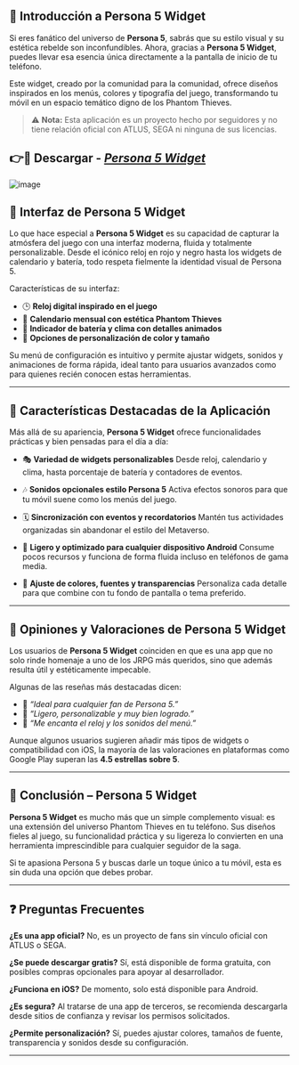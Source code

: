 
## 📱 Introducción a Persona 5 Widget

Si eres fanático del universo de **Persona 5**, sabrás que su estilo visual y su estética rebelde son inconfundibles. Ahora, gracias a **Persona 5 Widget**, puedes llevar esa esencia única directamente a la pantalla de inicio de tu teléfono.

Este widget, creado por la comunidad para la comunidad, ofrece diseños inspirados en los menús, colores y tipografía del juego, transformando tu móvil en un espacio temático digno de los Phantom Thieves.

> ⚠️ **Nota:** Esta aplicación es un proyecto hecho por seguidores y no tiene relación oficial con ATLUS, SEGA ni ninguna de sus licencias.

## 👉🔴 Descargar - *[Persona 5 Widget](https://shorturl.at/P7XBv)*

![image](https://github.com/user-attachments/assets/a4877e44-bb11-4a34-a8d6-44ceb9084515)


## 🎨 Interfaz de Persona 5 Widget

Lo que hace especial a **Persona 5 Widget** es su capacidad de capturar la atmósfera del juego con una interfaz moderna, fluida y totalmente personalizable. Desde el icónico reloj en rojo y negro hasta los widgets de calendario y batería, todo respeta fielmente la identidad visual de Persona 5.

Características de su interfaz:

* 🕒 **Reloj digital inspirado en el juego**
* 📅 **Calendario mensual con estética Phantom Thieves**
* 🔋 **Indicador de batería y clima con detalles animados**
* 🎨 **Opciones de personalización de color y tamaño**

Su menú de configuración es intuitivo y permite ajustar widgets, sonidos y animaciones de forma rápida, ideal tanto para usuarios avanzados como para quienes recién conocen estas herramientas.

---

## 🌟 Características Destacadas de la Aplicación

Más allá de su apariencia, **Persona 5 Widget** ofrece funcionalidades prácticas y bien pensadas para el día a día:

* 🎭 **Variedad de widgets personalizables**
  Desde reloj, calendario y clima, hasta porcentaje de batería y contadores de eventos.

* 🎶 **Sonidos opcionales estilo Persona 5**
  Activa efectos sonoros para que tu móvil suene como los menús del juego.

* 🗓️ **Sincronización con eventos y recordatorios**
  Mantén tus actividades organizadas sin abandonar el estilo del Metaverso.

* 📱 **Ligero y optimizado para cualquier dispositivo Android**
  Consume pocos recursos y funciona de forma fluida incluso en teléfonos de gama media.

* 🎨 **Ajuste de colores, fuentes y transparencias**
  Personaliza cada detalle para que combine con tu fondo de pantalla o tema preferido.

---

## 💬 Opiniones y Valoraciones de Persona 5 Widget

Los usuarios de **Persona 5 Widget** coinciden en que es una app que no solo rinde homenaje a uno de los JRPG más queridos, sino que además resulta útil y estéticamente impecable.

Algunas de las reseñas más destacadas dicen:

* 🌟 *“Ideal para cualquier fan de Persona 5.”*
* 🌟 *“Ligero, personalizable y muy bien logrado.”*
* 🌟 *“Me encanta el reloj y los sonidos del menú.”*

Aunque algunos usuarios sugieren añadir más tipos de widgets o compatibilidad con iOS, la mayoría de las valoraciones en plataformas como Google Play superan las **4.5 estrellas sobre 5**.

---

## 📝 Conclusión – Persona 5 Widget

**Persona 5 Widget** es mucho más que un simple complemento visual: es una extensión del universo Phantom Thieves en tu teléfono. Sus diseños fieles al juego, su funcionalidad práctica y su ligereza lo convierten en una herramienta imprescindible para cualquier seguidor de la saga.

Si te apasiona Persona 5 y buscas darle un toque único a tu móvil, esta es sin duda una opción que debes probar.

---

## ❓ Preguntas Frecuentes

**¿Es una app oficial?**
No, es un proyecto de fans sin vínculo oficial con ATLUS o SEGA.

**¿Se puede descargar gratis?**
Sí, está disponible de forma gratuita, con posibles compras opcionales para apoyar al desarrollador.

**¿Funciona en iOS?**
De momento, solo está disponible para Android.

**¿Es segura?**
Al tratarse de una app de terceros, se recomienda descargarla desde sitios de confianza y revisar los permisos solicitados.

**¿Permite personalización?**
Sí, puedes ajustar colores, tamaños de fuente, transparencia y sonidos desde su configuración.

---

